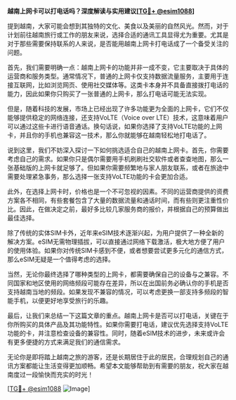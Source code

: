 **越南上网卡可以打电话吗？深度解读与实用建议[[TG💪+ @esim1088](https://t.me/s/esim1088)]**

提到越南，大家可能会想到其独特的文化、美食以及美丽的自然风光。然而，对于计划前往越南旅行或工作的朋友来说，选择合适的通讯工具显得尤为重要。尤其是对于那些需要保持联系的人来说，是否能用越南上网卡打电话成了一个备受关注的问题。

首先，我们需要明确一点：越南上网卡的功能并非一成不变，它主要取决于具体的运营商和服务类型。通常情况下，普通的上网卡仅支持数据流量服务，主要用于连接互联网，比如浏览网页、使用社交媒体等。这类卡本身并不具备直接拨打电话的能力，因此如果你只购买了一张普通的上网卡，那么打电话可能无法实现。

但是，随着科技的发展，市场上已经出现了许多功能更为全面的上网卡，它们不仅能够提供稳定的网络连接，还支持VoLTE（Voice over LTE）技术，这意味着用户可以通过这些卡进行语音通话。换句话说，如果你选择了支持VoLTE功能的上网卡，并且你的手机也兼容这一技术，那么你就能够在越南轻松地打电话了。

说到这里，我们不妨深入探讨一下如何挑选适合自己的越南上网卡。首先，你需要考虑自己的需求。如果你只是偶尔需要用手机刷刷社交软件或者查查地图，那么一张基础版的上网卡就足够了。但如果你需要频繁地与家人朋友联系，或者在旅途中需要处理紧急事务，那么选择一张支持VoLTE功能的卡会更加合适。

此外，在选择上网卡时，价格也是一个不可忽视的因素。不同的运营商提供的资费方案各不相同，有些套餐包含了大量的数据流量和通话时间，而有些则更注重性价比。因此，在做决定之前，最好多比较几家服务商的报价，并根据自己的预算做出最佳选择。

除了传统的实体SIM卡外，近年来eSIM技术逐渐兴起，为用户提供了一种全新的解决方案。eSIM无需物理插拔，可以直接通过网络下载激活，极大地方便了用户的使用体验。如果你对传统SIM卡感到不便，或者想要尝试更多元化的通信方式，那么eSIM无疑是一个值得考虑的选择。

当然，无论你最终选择了哪种类型的上网卡，都需要确保自己的设备与之兼容。不同国家和地区使用的网络频段可能存在差异，所以在出国前务必确认你的手机是否支持越南当地的频段。如果发现不兼容的情况，可以考虑更换一部支持多频段的智能手机，以便更好地享受旅行的乐趣。

最后，让我们来总结一下这篇文章的重点。越南上网卡是否可以打电话，关键在于你所购买的具体产品及其功能特性。如果你需要打电话，建议优先选择支持VoLTE功能的卡，并注意检查设备的兼容性。同时，随着eSIM技术的进步，未来或许会有更多便捷的方式来满足我们的通信需求。

无论你是即将踏上越南之旅的游客，还是长期居住于此的居民，合理规划自己的通讯方案都能让生活变得更加顺畅。希望本文能够帮助到有需要的朋友，祝大家在越南度过一段愉快而充实的时光！

[[TG💪+ @esim1088](https://t.me/s/esim1088) ![Image](https://i.postimg.cc/4NQfJmqS/Snipaste-2025-05-13-00-14-12.png)]